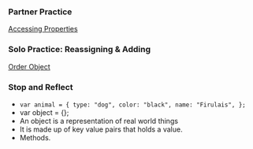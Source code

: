 ### Partner Practice

[Accessing Properties](https://repl.it/@jessduff/Dot-Notation-Practice#index.js)

### Solo Practice: Reassigning & Adding

[Order Object](https://repl.it/@jessduff/SalmonUnacceptableBrowsers)

### Stop and Reflect

* ```var animal = { type: "dog", color: "black", name: "Firulais", };``` 
* var object = {};
* An object is a representation of real world things
* It is made up of key value pairs that holds a value.
* Methods.
